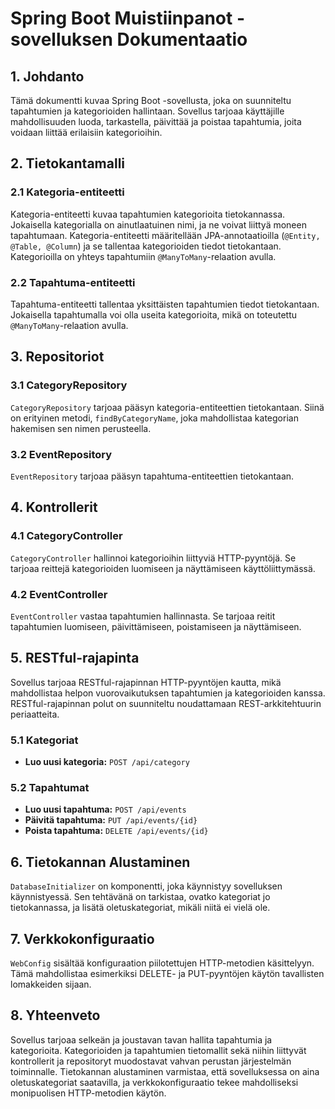 # Spring Boot Muistiinpanot -sovelluksen Dokumentaatio

## 1. Johdanto

Tämä dokumentti kuvaa Spring Boot -sovellusta, joka on suunniteltu tapahtumien ja kategorioiden hallintaan. Sovellus tarjoaa käyttäjille mahdollisuuden luoda, tarkastella, päivittää ja poistaa tapahtumia, joita voidaan liittää erilaisiin kategorioihin.

## 2. Tietokantamalli

### 2.1 Kategoria-entiteetti

Kategoria-entiteetti kuvaa tapahtumien kategorioita tietokannassa. Jokaisella kategorialla on ainutlaatuinen nimi, ja ne voivat liittyä moneen tapahtumaan. Kategoria-entiteetti määritellään JPA-annotaatioilla (`@Entity, @Table, @Column`) ja se tallentaa kategorioiden tiedot tietokantaan. Kategorioilla on yhteys tapahtumiin `@ManyToMany`-relaation avulla.

### 2.2 Tapahtuma-entiteetti

Tapahtuma-entiteetti tallentaa yksittäisten tapahtumien tiedot tietokantaan. Jokaisella tapahtumalla voi olla useita kategorioita, mikä on toteutettu `@ManyToMany`-relaation avulla.

## 3. Repositoriot

### 3.1 CategoryRepository

`CategoryRepository` tarjoaa pääsyn kategoria-entiteettien tietokantaan. Siinä on erityinen metodi, `findByCategoryName`, joka mahdollistaa kategorian hakemisen sen nimen perusteella.

### 3.2 EventRepository

`EventRepository` tarjoaa pääsyn tapahtuma-entiteettien tietokantaan.

## 4. Kontrollerit

### 4.1 CategoryController

`CategoryController` hallinnoi kategorioihin liittyviä HTTP-pyyntöjä. Se tarjoaa reittejä kategorioiden luomiseen ja näyttämiseen käyttöliittymässä.

### 4.2 EventController

`EventController` vastaa tapahtumien hallinnasta. Se tarjoaa reitit tapahtumien luomiseen, päivittämiseen, poistamiseen ja näyttämiseen.

## 5. RESTful-rajapinta

Sovellus tarjoaa RESTful-rajapinnan HTTP-pyyntöjen kautta, mikä mahdollistaa helpon vuorovaikutuksen tapahtumien ja kategorioiden kanssa. RESTful-rajapinnan polut on suunniteltu noudattamaan REST-arkkitehtuurin periaatteita.

### 5.1 Kategoriat

- **Luo uusi kategoria:** `POST /api/category`

### 5.2 Tapahtumat

- **Luo uusi tapahtuma:** `POST /api/events`
- **Päivitä tapahtuma:** `PUT /api/events/{id}`
- **Poista tapahtuma:** `DELETE /api/events/{id}`

## 6. Tietokannan Alustaminen

`DatabaseInitializer` on komponentti, joka käynnistyy sovelluksen käynnistyessä. Sen tehtävänä on tarkistaa, ovatko kategoriat jo tietokannassa, ja lisätä oletuskategoriat, mikäli niitä ei vielä ole.

## 7. Verkkokonfiguraatio

`WebConfig` sisältää konfiguraation piilotettujen HTTP-metodien käsittelyyn. Tämä mahdollistaa esimerkiksi DELETE- ja PUT-pyyntöjen käytön tavallisten lomakkeiden sijaan.

## 8. Yhteenveto

Sovellus tarjoaa selkeän ja joustavan tavan hallita tapahtumia ja kategorioita. Kategorioiden ja tapahtumien tietomallit sekä niihin liittyvät kontrollerit ja repositoryt muodostavat vahvan perustan järjestelmän toiminnalle. Tietokannan alustaminen varmistaa, että sovelluksessa on aina oletuskategoriat saatavilla, ja verkkokonfiguraatio tekee mahdolliseksi monipuolisen HTTP-metodien käytön.
